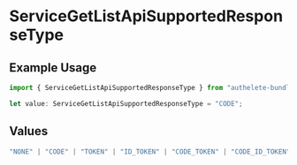 # ServiceGetListApiSupportedResponseType

## Example Usage

```typescript
import { ServiceGetListApiSupportedResponseType } from "authelete-bundled/models/operations";

let value: ServiceGetListApiSupportedResponseType = "CODE";
```

## Values

```typescript
"NONE" | "CODE" | "TOKEN" | "ID_TOKEN" | "CODE_TOKEN" | "CODE_ID_TOKEN" | "ID_TOKEN_TOKEN" | "CODE_ID_TOKEN_TOKEN"
```